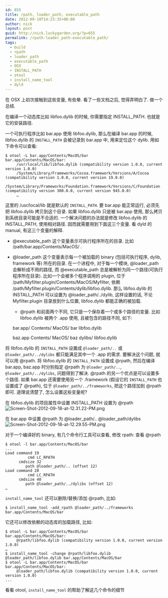 ```yaml
---
id: 655
title: rpath, loader_path, executable_path
date: 2012-09-18T14:23:35+00:00
author: nick
layout: post
guid: http://nick.luckygarden.org/?p=655
permalink: /rpath-loader_path-executable_path/
tags:
  - build
  - rpath
  - loader_path
  - executable_path
  - OSX
  - INSTALL_PATH
  - otool
  - install_name_tool
  - dyld
---
```

在 OSX 上初次接触到这些变量, 有些晕. 看了一些文档之后, 觉得弄明白了. 做一个总结.

在编译一个动态库比如 libfoo.dylib 的时候, 你需要指定 INSTALL_PATH. 也就是它的安装路径.

一个可执行程序比如 bar.app 使用 libfoo.dylib, 那么在编译 bar.app 的时候, libfoo.dylib 的 `INSTALL_PATH` 会被记录到 bar.app 中, 用来定位这个 dylib. 用如下命令可以查看:

	$ otool -L bar.app/Contents/MacOS/bar
	bar.app/Contents/MacOS/bar:
	     /usr/local/lib/libfoo.dylib (compatibility version 1.0.0, current version 1.0.0)
	     /System/Library/Frameworks/Cocoa.framework/Versions/A/Cocoa (compatibility version 1.0.0, current version 19.0.0)
	     /System/Library/Frameworks/Foundation.framework/Versions/C/Foundation (compatibility version 300.0.0, current version 945.0.0)
	     …
     
这里的 /usr/local/lib 就是默认的 `INSTALL_PATH`. 要 bar.app 能正常运行, 必须先把 libfoo.dylib 拷贝到这个目录. 如果 libfoo.dylib 只是被 bar.app 使用, 那么拷贝到系统目录可能是不合适的. 一个解决问题的办法就是修改 libfoo.dylib 的 INSTALL_PATH, 使用相对路径. 因而就需要用到下面这三个变量.
看 dyld 的 manual, 有这三个变量的解释. 

* @executable_path 这个变量表示可执行程序所在的目录. 比如 /path/bar.app/Contents/MacOS/ .
* @loader_path 这个变量表示每一个被加载的 binary (包括可执行程序, dylib, framework 等) 所在的目录. 在一个进程中, 对于每一个模块, @loader_path 会解析成不用的路径, 而 @executable_path 总是被解析为同一个路径(可执行程序所在目录). 比如一个会被多个程序调用的 plugin, 位于 /path/Myfilter.plugin/Contents/MacOS/Myfilter, 依赖 /path/Myfilter.plugin/Contents/dylib/libfoo.dylib. 那么 libfoo.dylib 的 INSTALL_PATH 可以设置为 @loader_path/../dylib, 这样设置的话, 不论 Myfilter.plugin 目录放到什么位置, libfoo.dylib 都能正确的被加载.
	* @rpath 和前面两个不同, 它只是一个保存着一个或多个路径的变量. 比如 libfoo.dylib 被两个 .app 使用, 且被包含的路径不同, 如下:
	
	bar.app/
	  Contents/
	       MacOS/
	            bar
	       libfoo.dylib
	
	baz.app
	  Contents/
	       MacOS/
	            baz
	       dylibs/
	            libfoo.dylib


将 libfoo.dylib 的 `INSTALL_PATH` 设置成 `@loader_path/..` 或 `@loader_path/../dylibs` 都只能满足其中一个 .app 的需求. 要解决这个问题, 就可以用 @rpath. 将 libfoo.dylib 的 `INSTALL_PATH` 设置成 @rpath, 然后在编译 bar.app, baz.app 时分别指定 @rpath 为 `@loader_path/..`, `@loader_path/../dylibs`, 问题得到了解决. @rpath 的另一个优点是可以设置多个路径. 如果 bar.app 还需要使用另一个 .framework (假设它的 `INSTALL_PATH` 也设置成了 @rpath), 位于 `@loader_path/../frameworks`, 把这个路径加到 @rpath 即可.
道理说清楚了, 怎么设置这些变量呢?

在 libfoo.dylib 的项目属性中设置 INSTALL_PATH 设置为 @rpath
![Screen-Shot-2012-09-18-at-12.31.22-PM.png]({{site.url}}/attachments/2012/09/Screen-Shot-2012-09-18-at-12.31.22-PM.png)

在 bar.app 中设置 @rpath 为 @loader_path/.. @loader_path/dylibs
![Screen-Shot-2012-09-18-at-12.29.55-PM.png]({{site.url}}/attachments/2012/09/Screen-Shot-2012-09-18-at-12.29.55-PM.png)

对于一个编译好的 binary, 有几个命令行工具可以查看, 修改 rpath:
查看 @rpath

	$ otool -l bar.app/Contents/MacOS/bar 
	...
	Load command 19
	          cmd LC_RPATH
	      cmdsize 32
	         path @loader_path/.. (offset 12)
	Load command 20
	          cmd LC_RPATH
	      cmdsize 40
	         path @loader_path/../dylibs (offset 12)
	…


`install_name_tool` 还可以删除/替换/添加 @rpath, 比如:


	$ install_name_tool -add_rpath @loader_path/../frameworks bar.app/Contents/MacOS/bar 


它还可以修改依赖的动态库的加载路径, 比如:


	$ otool -L bar.app/Contents/MacOS/bar
	bar.app/Contents/MacOS/bar:
	     @rpath/libfoo.dylib (compatibility version 1.0.0, current version 1.0.0)
	…
	$ install_name_tool -change @rpath/libfoo.dylib @loader_path/libfoo.dylib bar.app/Contents/MacOS/bar
	$ otool -L bar.app/Contents/MacOS/bar
	bar.app/Contents/MacOS/bar:
	     @loader_path/libfoo.dylib (compatibility version 1.0.0, current version 1.0.0)
	...


看看 otool, `install_name_tool` 的帮助了解这几个命令的细节
